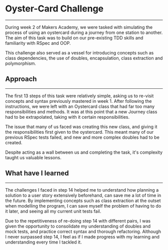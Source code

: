 # Oyster-Card Challenge
-----------------------

During week 2 of Makers Academy, we were tasked with simulating the process of using an oystercard during a journey from one station to another. The aim of this task was to build on our pre-existing TDD skills and familiarity with RSpec and OOP.

This challenge also served as a vessel for introducing concepts such as class dependencies, the use of doubles, encapsulation, class extraction and polymorphism.

## Approach
-----------

The first 13 steps of this task were relatively simple, asking us to re-visit concepts and syntax previously mastered in week 1. After following the instructions, we were left with an Oystercard class that had far too many responsibilities and methods. It was at this point that a new Journey class had to be extrapolated, taking with it certain responsibilities.

The issue that many of us faced was creating this new class, and giving it the responsibilities first given to the oystercard. This meant many of our previous RSpec tests failed, and new and more complex doubles had to be created.

Despite acting as a wall between us and completing the task, it's complexity taught us valuable lessons.

## What have I learned
----------------------

The challenges I faced in step 14 helped me to understand how planning a solution to a user story extensively beforehand, can save me a lot of time in the future. By implementing concepts such as class extraction at the outset when modelling the program, I can save myself the problem of having to do it later, and seeing all my current unit tests fail.

Due to the repetitiveness of re-doing step 14 with different pairs, I was given the opportunity to consolidate my understanding of doubles and mock tests, and practice correct syntax and thorough refactoring. Although I never surpassed step 14, I feel as if I made progress with my learning and understanding every time I tackled it. 
